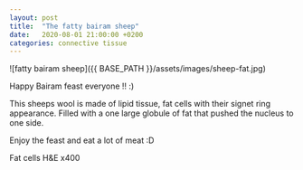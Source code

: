 ```yaml
---
layout: post
title:  "The fatty bairam sheep"
date:   2020-08-01 21:00:00 +0200
categories: connective tissue 
---
```


![fatty bairam sheep]({{ BASE_PATH }}/assets/images/sheep-fat.jpg)

Happy Bairam feast everyone !! :)

This sheeps wool is made of lipid tissue, fat cells with their signet ring appearance. Filled with a one large globule of fat that pushed the nucleus to one side. 


Enjoy the feast and eat a lot of meat :D


Fat cells H&E x400
